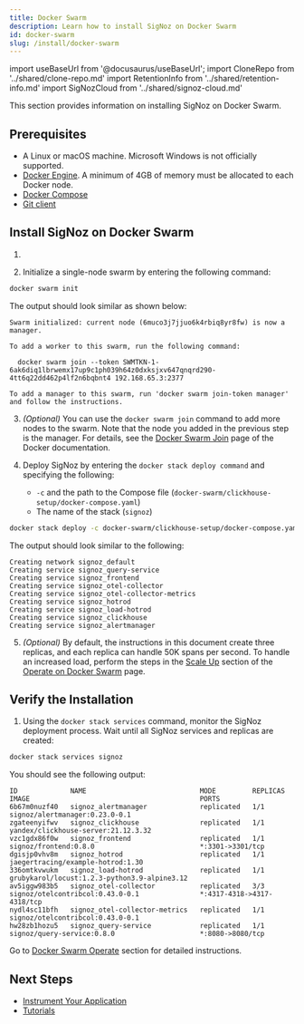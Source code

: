 ```yaml
---
title: Docker Swarm
description: Learn how to install SigNoz on Docker Swarm
id: docker-swarm
slug: /install/docker-swarm
---
```


import useBaseUrl from '@docusaurus/useBaseUrl';
import CloneRepo from '../shared/clone-repo.md'
import RetentionInfo from '../shared/retention-info.md'
import SigNozCloud from '../shared/signoz-cloud.md'

<SigNozCloud />

This section provides information on installing SigNoz on Docker Swarm.

## Prerequisites

<!-- Double-check if this list is comprehensive about memory, disk space, etc. -->
<!-- This section should focus on SigNoz, hence we could assume that Docker Swarm is already installed, similar to the Docker Standalone or Kubernetes sections. Not sure why we show to initialize a swarm or add more nodes here.  -->

- A Linux or macOS machine. Microsoft Windows is not officially supported.
- [Docker Engine](https://docs.docker.com/get-docker/). A minimum of 4GB of memory
must be allocated to each Docker node.
- [Docker Compose](https://docs.docker.com/compose/install/)
- [Git client](https://desktop.github.com/)

## Install SigNoz on Docker Swarm
    
1. <CloneRepo />

2. Initialize a single-node swarm by entering the following command:
  ```bash
docker swarm init
  ```

  The output should look similar as shown below:
  ```output
  Swarm initialized: current node (6muco3j7jjuo6k4rbiq8yr8fw) is now a manager.

  To add a worker to this swarm, run the following command:

    docker swarm join --token SWMTKN-1-6ak6diq1lbrwemx17up9c1ph039h64z0dxksjxv647qnqrd290-4tt6q22dd462p4lf2n6bqbnt4 192.168.65.3:2377

  To add a manager to this swarm, run 'docker swarm join-token manager' and follow the instructions.
  ```

3. _(Optional)_ You can use the `docker swarm join` command to add more nodes to the swarm. Note that the node you added in the previous step is the manager. For details, see the [Docker Swarm Join](https://docs.docker.com/engine/reference/commandline/swarm_join/) page of the Docker documentation.

4. Deploy SigNoz by entering the `docker stack deploy command` and specifying the following:
   - `-c` and the path to the Compose file (`docker-swarm/clickhouse-setup/docker-compose.yaml`)
   - The name of the stack (`signoz`)
  ```bash
docker stack deploy -c docker-swarm/clickhouse-setup/docker-compose.yaml signoz
  ```
  
  The output should look similar to the following:

  ```output
  Creating network signoz_default
  Creating service signoz_query-service
  Creating service signoz_frontend
  Creating service signoz_otel-collector
  Creating service signoz_otel-collector-metrics
  Creating service signoz_hotrod
  Creating service signoz_load-hotrod
  Creating service signoz_clickhouse
  Creating service signoz_alertmanager
  ```

5. _(Optional)_ By default, the instructions in this document create three replicas, and each replica can handle 50K spans per second. To handle an increased load, perform the steps in the [Scale Up](/docs/operate/docker-swarm/#scale-up) section of the [Operate on Docker Swarm](/docs/operate/docker-swarm/) page.

## Verify the Installation

1. Using the `docker stack services` command, monitor the SigNoz deployment process. Wait until all SigNoz services and replicas are created:

  ```bash
docker stack services signoz
  ```

  You should see the following output:

  ```output
  ID             NAME                            MODE         REPLICAS   IMAGE                                          PORTS
  6b67m0nuzf40   signoz_alertmanager             replicated   1/1        signoz/alertmanager:0.23.0-0.1
  zgateenyifwv   signoz_clickhouse               replicated   1/1        yandex/clickhouse-server:21.12.3.32
  vzc1gdx86f0w   signoz_frontend                 replicated   1/1        signoz/frontend:0.8.0                          *:3301->3301/tcp
  dgisjp0vhv8m   signoz_hotrod                   replicated   1/1        jaegertracing/example-hotrod:1.30
  336omtkvwukm   signoz_load-hotrod              replicated   1/1        grubykarol/locust:1.2.3-python3.9-alpine3.12
  av5iggw983b5   signoz_otel-collector           replicated   3/3        signoz/otelcontribcol:0.43.0-0.1               *:4317-4318->4317-4318/tcp
  nydl4sc11bfh   signoz_otel-collector-metrics   replicated   1/1        signoz/otelcontribcol:0.43.0-0.1
  hw28zb1hozu5   signoz_query-service            replicated   1/1        signoz/query-service:0.8.0                     *:8080->8080/tcp
  ```

Go to [Docker Swarm Operate](/docs/operate/docker-swarm) section for detailed instructions.

<RetentionInfo />

## Next Steps

- [Instrument Your Application](/docs/instrumentation/overview)
- [Tutorials](/docs/tutorials/)
